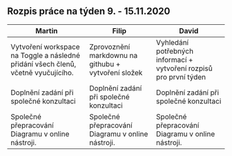 ## Rozpis práce na týden 9. - 15.11.2020

| Martin                                                                            | Filip                                               | David                                                              |
|-----------------------------------------------------------------------------------|-----------------------------------------------------|--------------------------------------------------------------------|
| Vytvoření workspace na Toggle a následné přidání všech členů, včetně vyučujícího. | Zprovoznění markdownu na githubu + vytvoření složek | Vyhledání potřebných informací + vytvoření rozpisů pro první týden |
| Doplnění zadání při společné konzultaci                                           | Doplnění zadání při společné konzultaci             | Doplnění zadání při společné konzultaci                            |
| Společné přepracování Diagramu v online nástroji.                                 | Společné přepracování Diagramu v online nástroji.   | Společné přepracování Diagramu v online nástroji.                  |
